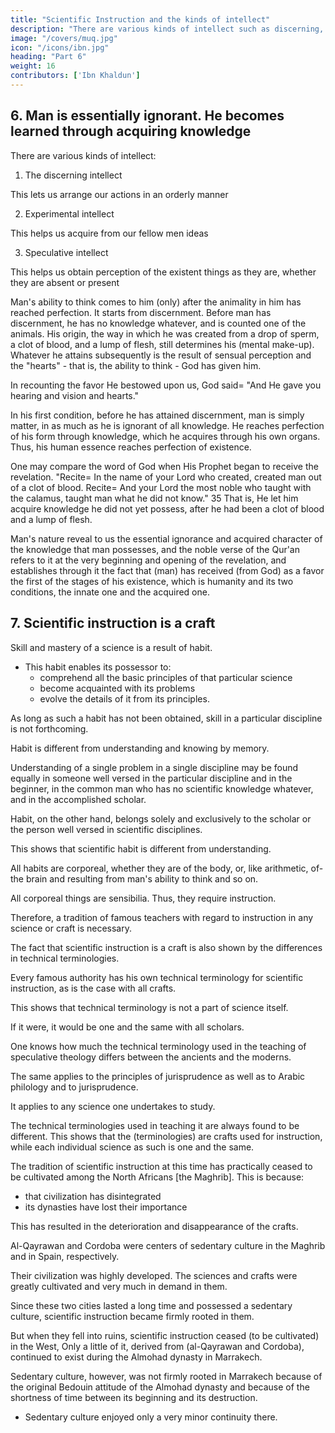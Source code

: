 ```yaml
---
title: "Scientific Instruction and the kinds of intellect"
description: "There are various kinds of intellect such as discerning, experimental, and speculative"
image: "/covers/muq.jpg"
icon: "/icons/ibn.jpg"
heading: "Part 6"
weight: 16
contributors: ['Ibn Khaldun']
---
```



## 6. Man is essentially ignorant. He becomes learned through acquiring knowledge

There are various kinds of intellect:

1. The discerning intellect

This lets us arrange our actions in an orderly manner

2. Experimental intellect  

This helps us acquire from our fellow men ideas

3. Speculative intellect
 
This helps us obtain perception of the existent things as they are, whether they are absent or present 

Man's ability to think comes to him (only) after the animality in him has reached perfection. It starts from discernment. Before man has discernment, he has no knowledge whatever, and is counted one of the animals. His origin, the way in which he was created from a drop of sperm, a clot of blood, and a lump of flesh, still determines his (mental make-up). Whatever he attains subsequently is the result of sensual perception and the "hearts" - that is, the ability to think - God has given him. 

In recounting the favor He bestowed upon us, God said= "And He gave you hearing and vision and hearts."

In his first condition, before he has attained discernment, man is simply matter, in as much as he is ignorant of all knowledge. He reaches perfection of his form through knowledge, which he acquires through his own organs. Thus, his human essence reaches perfection of existence.

One may compare the word of God when His Prophet began to receive the revelation. "Recite= In the name of your Lord who created, created man out of a clot of blood. Recite= And your Lord the most noble who taught with the calamus, taught
man what he did not know." 35 That is, He let him acquire knowledge he did not yet possess, after he had been a clot of blood and a lump of flesh.

Man's nature reveal to us the essential ignorance and acquired character of the knowledge that man possesses, and the noble verse of the Qur'an refers to it at the very beginning and opening of the revelation, and establishes through it the fact that (man) has received (from God) as a favor the first of the stages of his existence, which is humanity and its two conditions, the innate one and the acquired one.



## 7. Scientific instruction is a craft

Skill and mastery of a science is a result of habit.
- This habit enables its possessor to:
  - comprehend all the basic principles of that particular science
  - become acquainted with its problems
  - evolve the details of it from its principles. 

As long as such a habit has not been obtained, skill in a particular discipline is not forthcoming.

Habit is different from understanding and knowing by memory. 

Understanding of a single problem in a single discipline may be found equally in someone well versed in the particular discipline and in the beginner, in the common man who has no scientific knowledge whatever, and in the accomplished scholar.

Habit, on the other hand, belongs solely and exclusively to the scholar or the person well versed in scientific disciplines. 

This shows that scientific habit is different from understanding.

All habits are corporeal, whether they are of the body, or, like arithmetic, of- the brain and resulting from man's ability to think and so on. 

All corporeal things are sensibilia. Thus, they require instruction. 

Therefore, a tradition of famous teachers with regard to instruction in any science or craft is necessary.

The fact that scientific instruction is a craft is also shown by the differences in technical terminologies.

Every famous authority has his own technical terminology for scientific instruction, as is the case with all crafts. 

This shows that technical terminology is not a part of science itself. 

If it were, it would be one and the same with all scholars. 

One knows how much the technical terminology used in the teaching of speculative theology differs between the ancients and the moderns. 

The same applies to the principles of jurisprudence as well as to Arabic philology and to jurisprudence. 

It applies to any science one undertakes to study. 

The technical terminologies used in teaching it are always found to be different. This shows that the (terminologies) are crafts used for instruction, while each individual science as such is one and the same.

The tradition of scientific instruction at this time has practically ceased to be cultivated among the North Africans [the Maghrib]. This is because:
- that civilization has disintegrated
- its dynasties have lost their importance

This has resulted in the deterioration and disappearance of the crafts.

Al-Qayrawan and Cordoba were centers of sedentary culture in the Maghrib and in Spain, respectively. 

Their civilization was highly developed. The sciences and crafts were greatly cultivated and very much in demand in them.

Since these two cities lasted a long time and possessed a sedentary culture, scientific instruction became firmly rooted in them. 

But when they fell into ruins, scientific instruction ceased (to be cultivated) in the West, Only a little of it, derived from (al-Qayrawan and Cordoba), continued to exist during the Almohad dynasty in Marrakech. 

Sedentary culture, however, was not firmly rooted in Marrakech because of the original Bedouin attitude of the Almohad dynasty and because of the shortness of time between its beginning and its destruction. 
- Sedentary culture enjoyed only a very minor continuity there.
